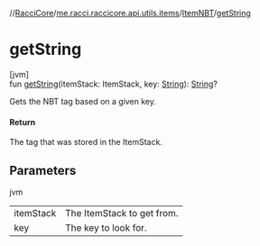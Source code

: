 //[RacciCore](../../../index.md)/[me.racci.raccicore.api.utils.items](../index.md)/[ItemNBT](index.md)/[getString](get-string.md)

# getString

[jvm]\
fun [getString](get-string.md)(itemStack: ItemStack, key: [String](https://kotlinlang.org/api/latest/jvm/stdlib/kotlin/-string/index.html)): [String](https://kotlinlang.org/api/latest/jvm/stdlib/kotlin/-string/index.html)?

Gets the NBT tag based on a given key.

#### Return

The tag that was stored in the ItemStack.

## Parameters

jvm

| | |
|---|---|
| itemStack | The ItemStack to get from. |
| key | The key to look for. |
